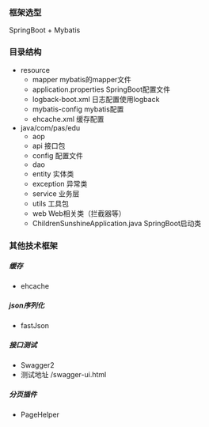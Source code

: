 ### 框架选型
SpringBoot + Mybatis
### 目录结构
- resource
    - mapper mybatis的mapper文件
    - application.properties SpringBoot配置文件
    - logback-boot.xml 日志配置使用logback
    - mybatis-config mybatis配置
    - ehcache.xml 缓存配置
- java/com/pas/edu
    - aop
    - api 接口包
    - config 配置文件
    - dao
    - entity  实体类
    - exception 异常类
    - service 业务层
    - utils 工具包
    - web Web相关类（拦截器等）
    - ChildrenSunshineApplication.java   SpringBoot启动类

### 其他技术框架
##### 缓存
- ehcache

##### json序列化
- fastJson

##### 接口测试
- Swagger2
- 测试地址 /swagger-ui.html

##### 分页插件
- PageHelper
